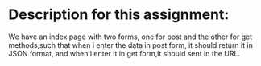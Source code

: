 # Description for this assignment:
We have an index page with two forms, one for post and the other for get methods,such that when i enter the data in post form, it should return it in JSON format, and when i enter it in get form,it should sent in the URL.
 
